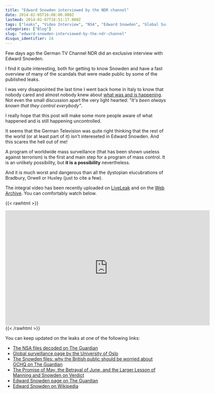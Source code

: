 ```yaml
---
title: "Edward Snowden interviewed by the NDR channel"
date: 2014-02-05T16:08:00.000Z
lastmod: 2014-02-07T16:51:17.000Z
tags: ["leaks", "Video Interview", "NSA", "Edward Snowden", "Global Surveillance"]
categories: ["Blog"]
slug: "edward-snowden-interviewed-by-the-ndr-channel"
disqus_identifier: 24
---
```


Few days ago the German TV Channel NDR did an exclusive interview with Edward Snowden.

I find it quite interesting, both for getting to know Snowden and have a fast overview of many of the scandals that were made public by some of the published leaks.

I was very disappointed the last time I went back home in Italy to know that nobody cared and almost nobody knew about [what was and is happening](https://www.theguardian.com/world/the-nsa-files). Not even the small discussion apart the very light hearted: _"It's been always known that they control everybody"_.

I really hope that this post will make some more people aware of what happened and is still happening uncontrolled.

It seems that the German Television was quite right thinking that the rest of the world (or at least part of it) isn't intereseted in Edward Snowden. And this scares the hell out of me!

A program of worldwide mass surveillance (that has been shown useless against terrorism) is the first and main step for a program of mass control. It is an unlikely possibility, but **it is a possibility** nevertheless. 

And it is much worst and dangerous than all the dystopian elucubrations of Bradbury, Orwell or Huxley (just to cite a few).

The integral video has been recently uploaded on [LiveLeak]( https://www.liveleak.com/view?i=f93_1390833151) and on the [Web Archive](https://archive.org/details/snowden_interview_en). You can comfortably watch below.

{{< rawhtml >}}
<iframe width="640" height="360" src="https://www.liveleak.com/ll_embed?f=e2ce8368acfc" frameborder="0" allowfullscreen></iframe>
{{< /rawhtml >}}

You can keep updated on the leaks at one of the following links:

- [The NSA files decoded on The Guardian](https://www.theguardian.com/world/the-nsa-files)
- [Global surveillance page by the University of Oslo](https://web.archive.org/web/20210526004004/https://www.ub.uio.no/fag/naturvitenskap-teknologi/informatikk/faglig/bibliografier/no21984.html)
- [The Snowden files: why the British public should be worried about GCHQ on The Guardian](https://www.theguardian.com/world/2013/oct/03/edward-snowden-files-john-lanchester)
- [The Promise of May, the Betrayal of June, and the Larger Lesson of Manning and Snowden on Verdict](https://verdict.justia.com/2013/07/17/the-promise-of-may-the-betrayal-of-june-and-the-larger-lesson-of-manning-and-snowden)
- [Edward Snowden page on The Guardian](https://www.theguardian.com/world/edward-snowden)
- [Edward Snowden on Wikipedia](https://en.wikipedia.org/wiki/Edward_Snowden)
